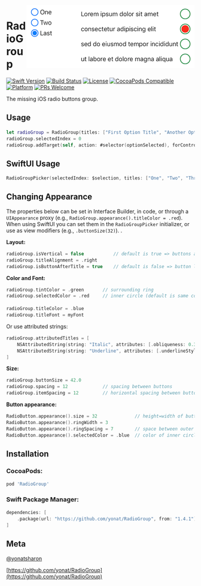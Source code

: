 <img align="right" src="Screenshots/RadioGroup.png">

# RadioGroup

[![Swift Version][swift-image]][swift-url]
[![Build Status][travis-image]][travis-url]
[![License][license-image]][license-url]
[![CocoaPods Compatible](https://img.shields.io/cocoapods/v/RadioGroup.svg)](https://img.shields.io/cocoapods/v/RadioGroup.svg)  
[![Platform](https://img.shields.io/cocoapods/p/RadioGroup.svg?style=flat)](http://cocoapods.org/pods/RadioGroup)
[![PRs Welcome](https://img.shields.io/badge/PRs-welcome-brightgreen.svg?style=flat-square)](http://makeapullrequest.com)

The missing iOS radio buttons group.

## Usage

```swift
let radioGroup = RadioGroup(titles: ["First Option Title", "Another Option Title", "Last"])
radioGroup.selectedIndex = 0
radioGroup.addTarget(self, action: #selector(optionSelected), forControlEvents: .valueChanged)
```

## SwiftUI Usage

```swift
RadioGroupPicker(selectedIndex: $selection, titles: ["One", "Two", "Three"])
```

## Changing Appearance

The properties below can be set in Interface Builder, in code, or through a `UIAppearance` proxy (e.g., `RadioGroup.appearance().titleColor = .red`).
When using SwiftUI you can set them in the `RadioGroupPicker` initializer, or use as view modifiers (e.g., `.buttonSize(32)`). .

**Layout:**

```swift
radioGroup.isVertical = false           // default is true => buttons are stacked vertically
radioGroup.titleAlignment = .right
radioGroup.isButtonAfterTitle = true    // default is false => button left (leading) relative to title
```

**Color and Font:**

```swift
radioGroup.tintColor = .green       // surrounding ring
radioGroup.selectedColor = .red     // inner circle (default is same color as ring)

radioGroup.titleColor = .blue
radioGroup.titleFont = myFont
```

Or use attributed strings:

```swift
radioGroup.attributedTitles = [
    NSAttributedString(string: "Italic", attributes: [.obliqueness: 0.3]),
    NSAttributedString(string: "Underline", attributes: [.underlineStyle: 1]),
]
```

**Size:**

```swift
radioGroup.buttonSize = 42.0
radioGroup.spacing = 12             // spacing between buttons
radioGroup.itemSpacing = 12         // horizontal spacing between button and title
```

**Button appearance:**

```swift
RadioButton.appearance().size = 32              // height=width of button
RadioButton.appearance().ringWidth = 3
RadioButton.appearance().ringSpacing = 7        // space between outer ring and inner circle
RadioButton.appearance().selectedColor = .blue  // color of inner circle
```

## Installation

### CocoaPods:

```ruby
pod 'RadioGroup'
```

### Swift Package Manager:

```swift
dependencies: [
    .package(url: "https://github.com/yonat/RadioGroup", from: "1.4.1")
]
```

## Meta

[@yonatsharon](https://twitter.com/yonatsharon)

[https://github.com/yonat/RadioGroup](https://github.com/yonat/RadioGroup)

[swift-image]:https://img.shields.io/badge/swift-5.0-orange.svg
[swift-url]: https://swift.org/
[license-image]: https://img.shields.io/badge/License-MIT-blue.svg
[license-url]: LICENSE.txt
[travis-image]: https://img.shields.io/travis/dbader/node-datadog-metrics/master.svg?style=flat-square
[travis-url]: https://travis-ci.org/dbader/node-datadog-metrics

